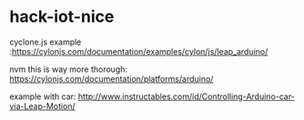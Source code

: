 # hack-iot-nice

cyclone.js example :https://cylonjs.com/documentation/examples/cylon/js/leap_arduino/

nvm this is way more thorough: https://cylonjs.com/documentation/platforms/arduino/

example with car: http://www.instructables.com/id/Controlling-Arduino-car-via-Leap-Motion/
